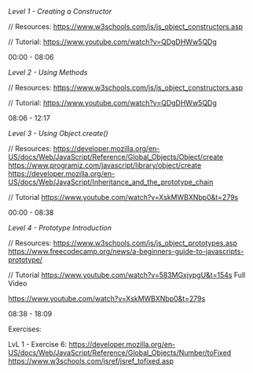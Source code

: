 *Level 1 - Creating a Constructor*

// Resources:
https://www.w3schools.com/js/js_object_constructors.asp

// Tutorial:
https://www.youtube.com/watch?v=QDgDHWw5QDg

00:00 - 08:06

*Level 2 - Using Methods*

// Resources:
https://www.w3schools.com/js/js_object_constructors.asp

// Tutorial:
https://www.youtube.com/watch?v=QDgDHWw5QDg

08:06 - 12:17

*Level 3 - Using Object.create()*

// Resources: 
https://developer.mozilla.org/en-US/docs/Web/JavaScript/Reference/Global_Objects/Object/create
https://www.programiz.com/javascript/library/object/create
https://developer.mozilla.org/en-US/docs/Web/JavaScript/Inheritance_and_the_prototype_chain

// Tutorial
https://www.youtube.com/watch?v=XskMWBXNbp0&t=279s

00:00 - 08:38

*Level 4 - Prototype Introduction*

// Resources:
https://www.w3schools.com/js/js_object_prototypes.asp
https://www.freecodecamp.org/news/a-beginners-guide-to-javascripts-prototype/

// Tutorial
https://www.youtube.com/watch?v=583MGxjypgU&t=154s
Full Video

https://www.youtube.com/watch?v=XskMWBXNbp0&t=279s

08:38 - 18:09


Exercises:

LvL 1 - Exercise 6:
https://developer.mozilla.org/en-US/docs/Web/JavaScript/Reference/Global_Objects/Number/toFixed
https://www.w3schools.com/jsref/jsref_tofixed.asp
